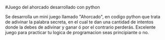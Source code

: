 #Juego del ahorcado desarrollado con python

Se desarrolla un mini juego llamado "Ahorcado", en codigo python que trata de adivinar la palabra secreta, en el cual te dan una cantidad de intentos donde la debes de adivinar y ganar ó por el contrario perderás. Excelente juego para practicar tu logica de programacion seas principiante o no.
